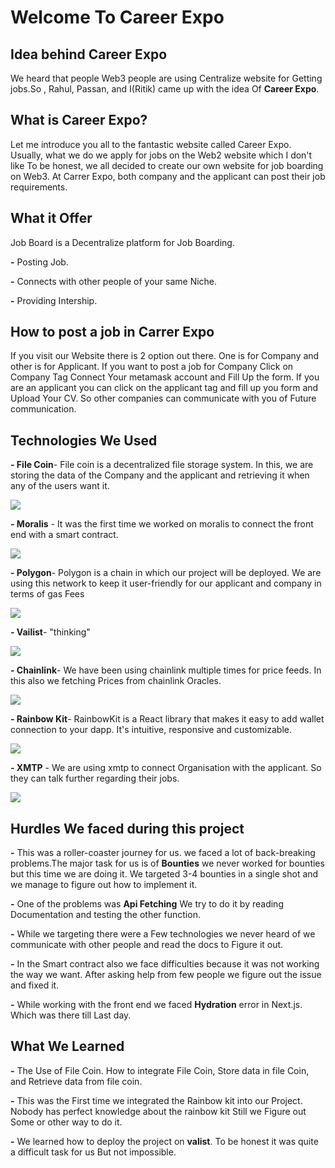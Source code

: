 # Welcome To Career Expo


## Idea behind Career Expo

We heard that people Web3 people are using Centralize website for Getting jobs.So , Rahul, Passan, and I(Ritik) came up with the idea Of **Career Expo**.



## What is Career Expo?


Let me introduce you all to the fantastic website called Career Expo. Usually, what we do we apply for jobs on the Web2 website which I don't like To be honest, we all decided to create our own website for job boarding on Web3. At Carrer Expo, both company and the applicant can post their job requirements.  


## What it Offer

Job Board is a Decentralize platform for Job Boarding. 

  **-** Posting Job.
  
  **-** Connects with other people of your same Niche.
  
  **-** Providing Intership.

## How to post a job in Carrer Expo

If you visit our Website there is 2 option out there. One is for Company and other is for Applicant. If you want to post a job for Company Click on Company Tag Connect Your metamask account and Fill Up the form. If you are an applicant you can click on the applicant tag and fill up you form and Upload Your CV. So other companies can communicate with you of Future communication.

## Technologies We Used
**- File Coin**- 
 File coin is a decentralized file storage system.
 In this, we are storing the data of the Company and the applicant and retrieving it when any of the users want it.
 
 
 <a href="https://web3.storage/"><img src="https://user-images.githubusercontent.com/76695769/191498530-9295336e-d56a-4371-8713-57528654f072.png"></a>
 
 **- Moralis** - It was the first time we worked on moralis to connect the front end with a smart contract.
 
  <a href="https://moralis.io/"><img src="https://user-images.githubusercontent.com/76695769/191815168-ccf822ee-caba-4d96-b3eb-0b02dc935f4e.png"></a>
  

**- Polygon**- 
 Polygon is a chain in which our project will be deployed. 
 We are using this network to keep it user-friendly for our applicant and company in terms of gas Fees
 
 <a href="https://polygon.technology/"><img src="https://user-images.githubusercontent.com/76695769/191501624-226d10fd-6108-4c80-86ff-88b768ea262b.jpg"></a>

 
 **- Vailist**- 
 "thinking"
 
 <a href="https://www.valist.io/"><img src="https://user-images.githubusercontent.com/76695769/191503826-d48052a8-ed6e-431e-9f71-fa4fd95a1169.jpg"></a>
  

**- Chainlink**- 
We have been using chainlink multiple times for price feeds. In this also we fetching Prices from chainlink Oracles.
  
  <a href="https://chain.link/"><img src="https://user-images.githubusercontent.com/76695769/191504080-068d28d7-1ce1-47ce-8252-a5a40b6b92a5.png"></a>

 **- Rainbow Kit**- 
 RainbowKit is a React library that makes it easy to add wallet connection to your dapp. It's intuitive, responsive and customizable.
 
 <a href="https://www.rainbowkit.com/"><img src="https://user-images.githubusercontent.com/76695769/191505257-b54f2331-5d56-4a41-8bf3-eac5d7a80ff5.png"></a>
 
 **- XMTP** - We are using xmtp to connect Organisation with the applicant. So they can talk further regarding their jobs.
 
  <a href="https://xmtp.com/"><img src="https://user-images.githubusercontent.com/76695769/191815641-2a075ab5-147a-4b99-9ee4-9f588841b584.png"></a>

## Hurdles We faced during this project

**-** This was a roller-coaster journey for us. we faced a lot of back-breaking problems.The major task for us is of **Bounties** we never worked for bounties but this time we are doing it. We targeted 3-4 bounties in a single shot and we manage to figure out how to implement it.

**-** One of the problems was **Api Fetching** We try to do it by reading Documentation and testing the other function.

**-** While we targeting there were a Few technologies we never heard of we communicate with other people and read the docs to Figure it out.

**-** In the Smart contract also we face difficulties because it was not working the way we want. After asking help from few people we figure out the issue and fixed it.

**-** While working with the front end we faced **Hydration** error in Next.js. Which was there till Last day.


## What We Learned

**-** The Use of File Coin. How to integrate File Coin, Store data in file Coin, and Retrieve data from file coin.

**-** This was the First time we integrated the Rainbow kit into our Project. Nobody has perfect knowledge about the rainbow kit Still we Figure out Some or other way to do it.

**-** We learned how to deploy the project on **valist**. To be honest it was quite a difficult task for us But not impossible.

